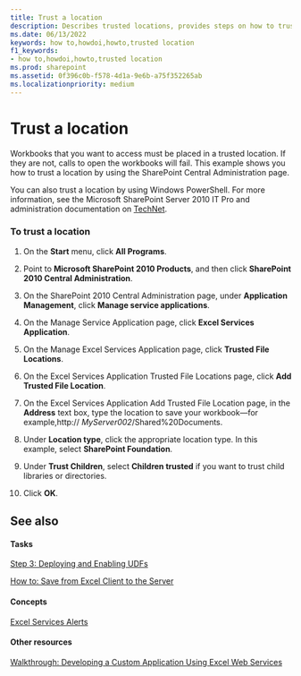 ```yaml
---
title: Trust a location
description: Describes trusted locations, provides steps on how to trust a location, and provides links to related articles.
ms.date: 06/13/2022
keywords: how to,howdoi,howto,trusted location
f1_keywords:
- how to,howdoi,howto,trusted location
ms.prod: sharepoint
ms.assetid: 0f396c0b-f578-4d1a-9e6b-a75f352265ab
ms.localizationpriority: medium
---
```



# Trust a location

Workbooks that you want to access must be placed in a trusted location. If they are not, calls to open the workbooks will fail. This example shows you how to trust a location by using the SharePoint Central Administration page. 
  
    
    

You can also trust a location by using Windows PowerShell. For more information, see the Microsoft SharePoint Server 2010 IT Pro and administration documentation on  [TechNet](https://technet.microsoft.com/library/ee428287%28office.14%29.aspx). 


### To trust a location


1. On the **Start** menu, click **All Programs**. 
    
  
2. Point to **Microsoft SharePoint 2010 Products**, and then click **SharePoint 2010 Central Administration**. 
    
  
3. On the SharePoint 2010 Central Administration page, under **Application Management**, click **Manage service applications**.
    
  
4. On the Manage Service Application page, click **Excel Services Application**.
    
  
5. On the Manage Excel Services Application page, click **Trusted File Locations**. 
    
  
6. On the Excel Services Application Trusted File Locations page, click **Add Trusted File Location**. 
    
  
7. On the Excel Services Application Add Trusted File Location page, in the **Address** text box, type the location to save your workbook—for example,http:// _MyServer002_/Shared%20Documents. 
    
  
8. Under **Location type**, click the appropriate location type. In this example, select **SharePoint Foundation**.
    
  
9. Under **Trust Children**, select **Children trusted** if you want to trust child libraries or directories.
    
  
10. Click **OK**.
    
  

## See also


#### Tasks


  
    
    
 [Step 3: Deploying and Enabling UDFs](step-3-deploying-and-enabling-udfs.md)
  
    
    
 [How to: Save from Excel Client to the Server](how-to-save-from-excel-client-to-the-server.md)
#### Concepts


  
    
    
 [Excel Services Alerts](excel-services-alerts.md)
#### Other resources


  
    
    
 [Walkthrough: Developing a Custom Application Using Excel Web Services](walkthrough-developing-a-custom-application-using-excel-web-services.md)
